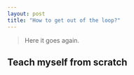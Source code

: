 ```yaml
---
layout: post
title: "How to get out of the loop?"
---
```


> Here it goes again. 

## Teach myself from scratch
